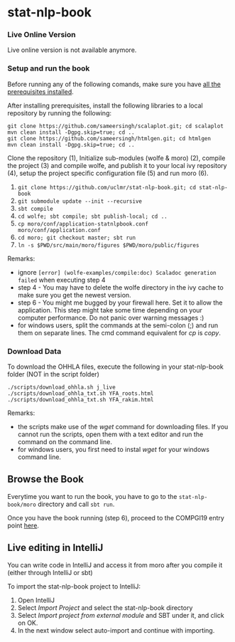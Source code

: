 # stat-nlp-book

### Live Online Version

Live online version is not available anymore.

### Setup and run the book

Before running any of the following comands, make sure you have [all the prerequisites installed](https://github.com/uclmr/stat-nlp-book-scala/wiki/Installation-of-prerequisites).

After installing prerequisites, install the following libraries to a local repository by running the following:

    git clone https://github.com/sameersingh/scalaplot.git; cd scalaplot
    mvn clean install -Dgpg.skip=true; cd ..
    git clone https://github.com/sameersingh/htmlgen.git; cd htmlgen
    mvn clean install -Dgpg.skip=true; cd ..

Clone the repository (1), 
Initialize sub-modules (wolfe & moro) (2), compile the project (3) and compile wolfe, and publish it to your local ivy repository (4), setup the project specific configuration file (5) and run moro (6).

1. `git clone https://github.com/uclmr/stat-nlp-book.git; cd stat-nlp-book`
2. `git submodule update --init --recursive`
3. `sbt compile`
4. `cd wolfe; sbt compile; sbt publish-local; cd ..`
5. `cp moro/conf/application-statnlpbook.conf moro/conf/application.conf`
6. `cd moro; git checkout master; sbt run`
7. `ln -s $PWD/src/main/moro/figures $PWD/moro/public/figures`

Remarks:
- ignore `[error] (wolfe-examples/compile:doc) Scaladoc generation failed` when executing step 4
- step 4 - You may have to delete the wolfe directory in the ivy cache to make sure you get the newest version.
- step 6 - You might me bugged by your firewall here. Set it to allow the application. This step might take some time depending on your computer performance. Do not panic over warning messages :)
- for windows users, split the commands at the semi-colon (;) and run them on separate lines. The cmd command equivalent for *cp* is *copy*.
    

### Download Data
To download the OHHLA files, execute the following in your stat-nlp-book folder (NOT in the script folder)

    ./scripts/download_ohhla.sh j_live
    ./scripts/download_ohhla_txt.sh YFA_roots.html
    ./scripts/download_ohhla_txt.sh YFA_rakim.html
    
Remarks:
- the scripts make use of the *wget* command for downloading files. If you cannot run the scripts, open them with a text editor and run the command on the command line.
- for windows users, you first need to instal *wget* for your windows command line.

## Browse the Book
Everytime you want to run the book, you have to go to the `stat-nlp-book/moro` directory and call `sbt run`.

Once you have the book running (step 6), proceed to the COMPGI19 entry point [here](http://localhost:9000/template/statnlpbook/04_compgi19/02_overview).

## Live editing in IntelliJ

You can write code in IntelliJ and access it from moro after you compile it (either through IntelliJ or sbt)

To import the stat-nlp-book project to IntelliJ:

1. Open IntelliJ
2. Select *Import Project* and select the stat-nlp-book directory
3. Select *Import project from external module* and SBT under it, and click on OK.
4. In the next window select auto-import and continue with importing.
